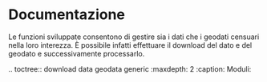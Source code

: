 # Documentazione

Le funzioni sviluppate consentono di gestire sia i dati che i geodati censuari nella loro interezza.
È possibile infatti effettuare il download del dato e del geodato e successivamente processarlo.

.. toctree::
   download
   data
   geodata
   generic
   :maxdepth: 2
   :caption: Moduli: